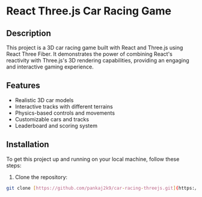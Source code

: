 # React Three.js Car Racing Game

## Description

This project is a 3D car racing game built with React and Three.js using React Three Fiber. It demonstrates the power of combining React's reactivity with Three.js's 3D rendering capabilities, providing an engaging and interactive gaming experience.

## Features

- Realistic 3D car models
- Interactive tracks with different terrains
- Physics-based controls and movements
- Customizable cars and tracks
- Leaderboard and scoring system

## Installation

To get this project up and running on your local machine, follow these steps:

1. Clone the repository:
```bash
git clone [https://github.com/pankaj2k9/car-racing-threejs.git](https://github.com/pankaj2k9/car-racing-threejs.git)

